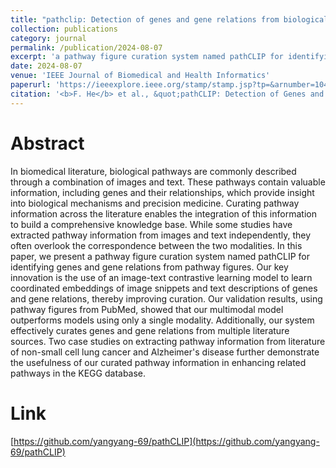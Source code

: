 ```yaml
---
title: "pathclip: Detection of genes and gene relations from biological pathway figures through image-text contrastive learning"
collection: publications
category: journal
permalink: /publication/2024-08-07
excerpt: 'a pathway figure curation system named pathCLIP for identifying genes and gene relations from pathway figures.'
date: 2024-08-07
venue: 'IEEE Journal of Biomedical and Health Informatics'
paperurl: 'https://ieeexplore.ieee.org/stamp/stamp.jsp?tp=&arnumber=10490093'
citation: '<b>F. He</b> et al., &quot;pathCLIP: Detection of Genes and Gene Relations From Biological Pathway Figures Through Image-Text Contrastive Learning,&quot;. <i>IEEE Journal of Biomedical and Health Informatics</i>, vol. 28, no. 8, pp. 5007-5019'
---
```


Abstract
=======
In biomedical literature, biological pathways are commonly described through a combination of images and text. These pathways contain valuable information, including genes and their relationships, which provide insight into biological mechanisms and precision medicine. Curating pathway information across the literature enables the integration of this information to build a comprehensive knowledge base. While some studies have extracted pathway information from images and text independently, they often overlook the correspondence between the two modalities. In this paper, we present a pathway figure curation system named pathCLIP for identifying genes and gene relations from pathway figures. Our key innovation is the use of an image-text contrastive learning model to learn coordinated embeddings of image snippets and text descriptions of genes and gene relations, thereby improving curation. Our validation results, using pathway figures from PubMed, showed that our multimodal model outperforms models using only a single modality. Additionally, our system effectively curates genes and gene relations from multiple literature sources. Two case studies on extracting pathway information from literature of non-small cell lung cancer and Alzheimer's disease further demonstrate the usefulness of our curated pathway information in enhancing related pathways in the KEGG database.

Link
=======
[https://github.com/yangyang-69/pathCLIP](https://github.com/yangyang-69/pathCLIP)
